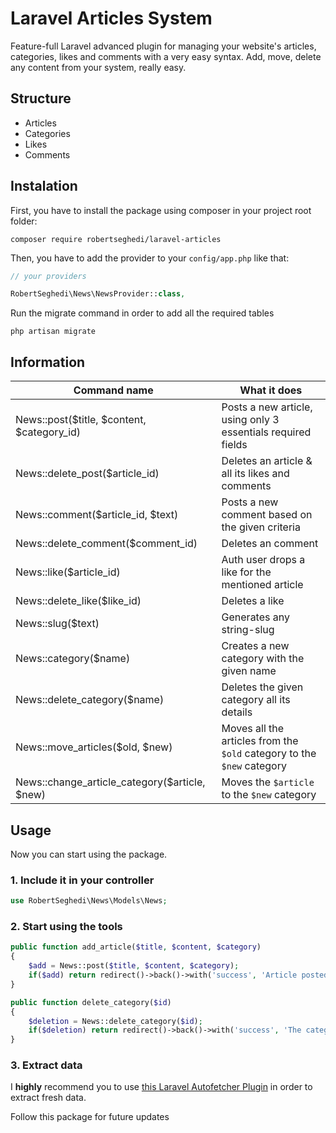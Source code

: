 # Laravel Articles System
Feature-full Laravel advanced plugin for managing your website's articles, categories, likes and comments with a very easy syntax. Add, move, delete any content from your system, really easy.

## Structure
- Articles
- Categories
- Likes
- Comments
 
 ## Instalation
 First, you have to install the package using composer in your project root folder:
 ```
 composer require robertseghedi/laravel-articles
 ```
 Then, you have to add the provider to your ```config/app.php``` like that:
 ```php
 // your providers

RobertSeghedi\News\NewsProvider::class,
 ```
 Run the migrate command in order to add all the required tables
  ```
  php artisan migrate
   ```
## Information
 
| Command name | What it does |
| --- | --- |
| News::post($title, $content, $category_id) | Posts a new article, using only 3 essentials required fields|
| News::delete_post($article_id) | Deletes an article & all its likes and comments|
| News::comment($article_id, $text) | Posts a new comment based on the given criteria|
| News::delete_comment($comment_id) | Deletes an comment|
| News::like($article_id) | Auth user drops a like for the mentioned article |
| News::delete_like($like_id) | Deletes a like |
| News::slug($text) | Generates any string-slug |
| News::category($name) | Creates a new category with the given name |
| News::delete_category($name) | Deletes the given category all its details |
| News::move_articles($old, $new) | Moves all the articles from the `$old` category to the `$new` category |
| News::change_article_category($article, $new) | Moves the `$article` to the `$new` category |
   
## Usage

Now you can start using the package.

### 1. Include it in your controller

 ```php
use RobertSeghedi\News\Models\News;
  ```
   
### 2. Start using the tools

```php
public function add_article($title, $content, $category)
{
    $add = News::post($title, $content, $category);
    if($add) return redirect()->back()->with('success', 'Article posted.');
}
```

```php
public function delete_category($id)
{
    $deletion = News::delete_category($id);
    if($deletion) return redirect()->back()->with('success', 'The category and all its articles were deleted.');
}
```
### 3. Extract data

I **highly** recommend you to use [this Laravel Autofetcher Plugin](https://github.com/robertseghedi/laravel-autofetcher) in order to extract fresh data.

Follow this package for future updates
